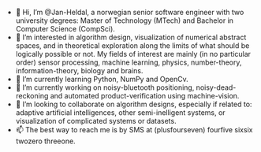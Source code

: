 - 👋 Hi, I’m @Jan-Heldal, a norwegian senior software engineer with two university degrees: Master of Technology (MTech) and Bachelor in Computer Science (CompSci).
- 👀 I’m interested in algorithm design, visualization of numerical abstract spaces, and in theoretical exploration along the limits of what should be logically possible or not. My fields of interest are mainly (in no particular order) sensor processing, machine learning, physics, number-theory, information-theory, biology and brains. 
- 🌱 I’m currently learning Python, NumPy and OpenCv.
- 🌱 I’m currently working on noisy-bluetooth positioning, noisy-dead-reckoning and automated product-verification using machine-vision.
- 💞️ I’m looking to collaborate on algorithm designs, especially if related to: adaptive artificial intelligences, other semi-inelligent systems, or visualization of complicated systems or datasets.
- 📫 The best way to reach me is by SMS at (plusfourseven) fourfive sixsix twozero threeone.

<!---
Jan-Heldal/Jan-Heldal is a ✨ special ✨ repository because its `README.md` (this file) appears on your GitHub profile.
You can click the Preview link to take a look at your changes.
--->
